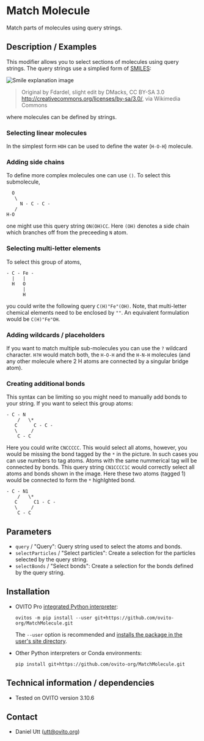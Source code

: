 # Match Molecule
Match parts of molecules using query strings.

## Description / Examples
This modifier allows you to select sections of molecules using query strings. The query strings use a simplied form of [SMILES](https://en.wikipedia.org/wiki/Simplified_Molecular_Input_Line_Entry_System):

![Smile explanation image](https://upload.wikimedia.org/wikipedia/commons/0/00/SMILES.png)
> Original by Fdardel, slight edit by DMacks, CC BY-SA 3.0 <http://creativecommons.org/licenses/by-sa/3.0/>, via Wikimedia Commons

where molecules can be defined by strings.

### Selecting linear molecules
In the simplest form `HOH` can be used to define the water (`H-O-H`) molecule. 

### Adding side chains
To define more complex molecules one can use `()`. To select this submolecule,
``` 
  O
   \
     N - C - C -
   /
H-O
```
one might use this query string `ON(OH)CC`. Here `(OH)` denotes a side chain which branches off from the preceeding `N` atom. 

### Selecting multi-letter elements
To select this group of atoms,
```
- C - Fe -
  |   |
  H   O
      |
      H
```
you could write the following query `C(H)"Fe"(OH)`. Note, that multi-letter chemical elements need to be enclosed by `""`. An equivalent formulation would be `C(H)"Fe"OH`.

### Adding wildcards / placeholders
If you want to match multiple sub-molecules you can use the `?` wildcard character. `H?H` would match both, the `H-O-H` and the `H-N-H` molecules (and any other molecule where 2 H atoms are connected by a singular bridge atom).

### Creating additional bonds
This syntax can be limiting so you might need to manually add  bonds to your string. If you want to select this group atoms:
```
- C - N 
    /   \*
   C      C - C -
   \     /
    C - C
```
Here you could write `CNCCCCC`. This would select all atoms, however, you would be missing the bond tagged by the `*` in the picture. In such cases you can use numbers to tag atoms. Atoms with the same nummerical tag will be connected by bonds. This query string `CN1CCCC1C` would correctly select all atoms and bonds shown in the image. Here these two atoms (tagged 1) would be connected to form the `*` highlghted bond.
```
- C - N1
    /   \*
   C      C1 - C -
   \     /
    C - C
```

## Parameters 
- `query` / "Query": Query string used to select the atoms and bonds.
- `selectParticles` / "Select particles": Create a selection for the particles selected by the query string. 
- `selectBonds` / "Select bonds": Create a selection for the bonds defined by the query string. 

## Installation
- OVITO Pro [integrated Python interpreter](https://docs.ovito.org/python/introduction/installation.html#ovito-pro-integrated-interpreter):
  ```
  ovitos -m pip install --user git+https://github.com/ovito-org/MatchMolecule.git
  ``` 
  The `--user` option is recommended and [installs the package in the user's site directory](https://pip.pypa.io/en/stable/user_guide/#user-installs).

- Other Python interpreters or Conda environments:
  ```
  pip install git+https://github.com/ovito-org/MatchMolecule.git
  ```

## Technical information / dependencies
- Tested on OVITO version 3.10.6

## Contact
- Daniel Utt (utt@ovito.org)
